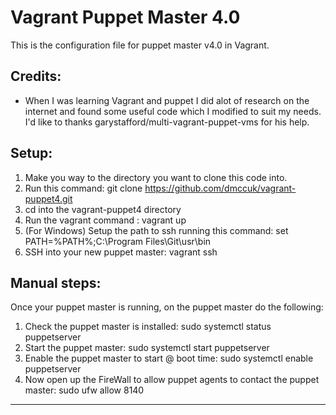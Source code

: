 Vagrant Puppet Master 4.0
==========================
This is the configuration file for puppet master v4.0 in Vagrant.

Credits:
--------
 * When I was learning Vagrant and puppet I did alot of research on the internet and found some useful code which
   I modified to suit my needs. I'd like to thanks garystafford/multi-vagrant-puppet-vms for his help.

Setup:
--------
 1. Make you way to the directory you want to clone this code into.
 2. Run this command: git clone https://github.com/dmccuk/vagrant-puppet4.git
 3. cd into the vagrant-puppet4 directory
 4. Run the vagrant command : vagrant up
 5. (For Windows) Setup the path to ssh running this command: set PATH=%PATH%;C:\Program Files\Git\usr\bin
 6. SSH into your new puppet master: vagrant ssh

Manual steps:
--------
Once your puppet master is running, on the puppet master do the following:

 1. Check the puppet master is installed:
     sudo systemctl status puppetserver
 2. Start the puppet master:
     sudo systemctl start puppetserver
 3. Enable the puppet master to start @ boot time:
     sudo systemctl enable puppetserver
 4. Now open up the FireWall to allow puppet agents to contact the puppet master:
     sudo ufw allow 8140

---
